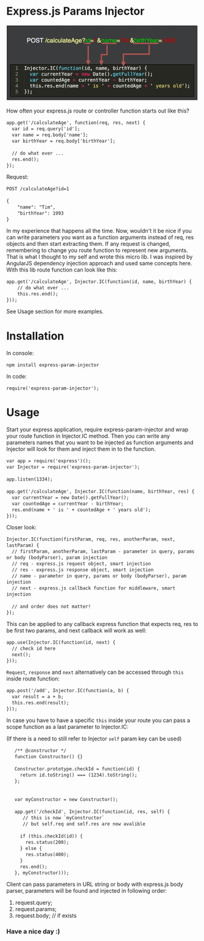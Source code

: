 

# Express.js Params Injector

![doc image](./doc.png)

How often your express.js route or controller function starts out like this?

    app.get('/calculateAge', function(req, res, next) {
      var id = req.query['id'];
      var name = req.body['name'];
      var birthYear = req.body['birthYear'];
       
      // do what ever ...
      res.end();
    });

Request:

    POST /calculateAge?id=1
    
    {
        "name": "Tim",
        "birthYear": 1993
    }

In my experience that happens all the time. Now, wouldn't it be nice if you can write parameters you want as a function arguments instead of req, res objects and then start extracting them. If any request is changed, remembering to change you route function to represent new arguments.
That is what I thought to my self and wrote this micro lib. I was inspired by AngularJS dependency injection approach and used same concepts here. With this lib route function can look like this:

    app.get('/calculateAge', Injector.IC(function(id, name, birthYear) {
        // do what ever ...
        this.res.end();
    }));
    
See Usage section for more examples.

# Installation

In console:

    npm install express-param-injector
  
In code:

    require('express-param-injector');
  
  
# Usage

Start your express application, require express-param-injector and wrap your route function in Injector.IC method.
Then you can write any parameters names that you want to be injected as function arguments and Injector will look for them and inject them in to the function.

    var app = require('express')();
    var Injector = require('express-param-injector');
  
    app.listen(1334);
  
    app.get('/calculateAge', Injector.IC(function(name, birthYear, res) {
      var currentYear = new Date().getFullYear();
      var countedAge = currentYear - birthYear;
      res.end(name + ' is ' + countedAge + ' years old');
    }));
  
Closer look:

    Injector.IC(function(firstParam, req, res, anotherParam, next, lastParam) {
      // firstParam, anotherParam, lastParam - parameter in query, params or body (bodyParser), param injection
      // req - express.js request object, smart injection
      // res - express.js response object, smart injection
      // name - parameter in query, params or body (bodyParser), param injection
      // next - express.js callback function for middleware, smart injection
    
      // and order does not matter!
    });

This can be applied to any callback express function that expects req, res to be first two params, and next callback will work as well:

    app.use(Injector.IC(function(id, next) {
      // check id here
      next();
    }));

`Request`, `response` and `next` alternatively can be accessed through `this` inside route function:

    app.post('/add', Injector.IC(function(a, b) {
      var result = a + b;
      this.res.end(result);  
    }));
 
 In case you have to have a specific `this` inside your route you can pass a scope function as a last parameter to Injector.IC:
 
 (If there is a need to still refer to Injector `self` param key can be used)
 
       /** @constructor */
       function Constructor() {}
   
       Constructor.prototype.checkId = function(id) {
         return id.toString() === (1234).toString();
       };
   
   
       var myConstructor = new Constructor();
       
       app.get('/checkId', Injector.IC(function(id, res, self) {
          // this is now `myConstructor`
          // but self.req and self.res are now avalible 
          
         if (this.checkId(id)) {
           res.status(200);
         } else {
           res.status(400);
         }
         res.end();
       }, myConstructor)));
 
 Client can pass parameters in URL string or body with express.js body parser, parameters will be found and injected in following order:
 
 1. request.query;
 2. request.params;
 3. request.body; // if exists
 
### Have a nice day :)


 
 
 